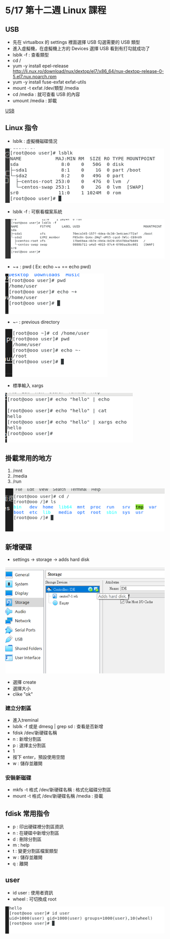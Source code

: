 # 5/17 第十二週 Linux 課程

## USB
* 先在 virtualbox 的 settings 裡面選擇 USB 勾選需要的 USB 類型
* 進入虛擬機，在虛擬機上方的 Devices 選擇 USB 看到有打勾就成功了
* lsblk -f : 查看類型
* cd /
*  yum -y install epel-release http://li.nux.ro/download/nux/dextop/el7/x86_64/nux-dextop-release-0-5.el7.nux.noarch.rpm
* yum -y install fuse-exfat exfat-utils
* mount -t exfat /dev/類型 /media
* cd /media : 就可查看 USB 的內容
* umount /media : 卸載

[USB](https://helloworld.pixnet.net/blog/post/47458574-centos-linux-mount-exfat-%E6%A0%BC%E5%BC%8F%E7%A1%AC%E7%A2%9F)

## Linux 指令
* lsblk : 虛擬機磁碟情況

![](https://github.com/yucing/linux/blob/main/picture/lsblk.png)

* lsblk -f : 可察看檔案系統

![](https://github.com/yucing/linux/blob/main/picture/lsblk2.png)

* ~+ : pwd ( Ex: echo ~+ == echo pwd)

![](https://github.com/yucing/linux/blob/main/picture/pwd2.png)

* ~- : previous directory

![](https://github.com/yucing/linux/blob/main/picture/pwd3.png)

* 標準輸入 xargs

![](https://github.com/yucing/linux/blob/main/picture/echo6.png)

## 掛載常用的地方
1. /mnt
2. /media
3. /run

![](https://github.com/yucing/linux/blob/main/picture/111.png)

## 新增硬碟
* settings -> storage -> adds hard disk

![](https://github.com/yucing/linux/blob/main/picture/st.png)

* 選擇 create
* 選擇大小
* clike "ok"

### 建立分割區
* 進入treminal
* lsblk -f 或是 dmesg | grep sd : 查看是否新增
* fdisk /dev/新硬碟名稱
* n : 新增分割區
* p : 選擇主分割區
* 1
* 按下 enter，預設使用空間
* w : 儲存並離開

### 安裝新磁碟
* mkfs -t 格式 /dev/新硬碟名稱 : 格式化磁碟分割區
* mount -t 格式 /dev/新硬碟名稱 /media : 掛載

## fdisk 常用指令
* p : 印出硬碟裡分割區資訊
* n : 在硬碟中新增分割區
* d : 刪除分割區
* m : help
* t : 變更分割區檔案類型
* w : 儲存並離開
* q : 離開

## user
* id user : 使用者資訊
* wheel : 可切換成 root

![](https://github.com/yucing/linux/blob/main/picture/user.png)